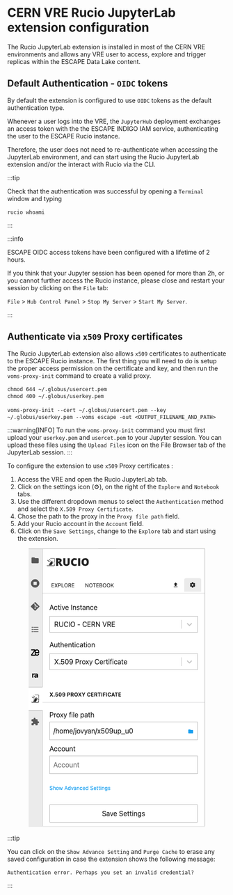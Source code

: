# CERN VRE Rucio JupyterLab extension configuration

The Rucio JupyterLab extension is installed in most of the CERN VRE environments and allows any VRE user to access, explore and trigger replicas within the ESCAPE Data Lake content. 

## Default Authentication - `OIDC` tokens

By default the extension is configured to use `OIDC` tokens as the default authentication type. 

Whenever a user logs into the VRE, the `JupyterHub` deployment exchanges an access token with the the ESCAPE INDIGO IAM service, authenticating the user to the ESCAPE Rucio instance.

Therefore, the user does not need to re-authenticate when accessing the JupyterLab environment, and can start using the Rucio JupyterLab extension and/or the interact with Rucio via the CLI.

:::tip

Check that the authentication was successful by opening a `Terminal` window and typing
```bash=
rucio whoami
```

:::

:::info

ESCAPE OIDC access tokens have been configured with a lifetime of 2 hours. 

If you think that your Jupyter session has been opened for more than 2h, or you cannot further access the Rucio instance, please close and restart your session by clicking on the `File` tab:

`File` > `Hub Control Panel` > `Stop My Server` > `Start My Server`.

:::

## Authenticate via `x509` Proxy certificates 

The Rucio JupyterLab extension also allows `x509` certificates to authenticate to the ESCAPE Rucio instance. The first thing you will need to do is setup the proper access permission on the certificate and key, and then run the `voms-proxy-init` command to create a valid proxy.

```
chmod 644 ~/.globus/usercert.pem
chmod 400 ~/.globus/userkey.pem

voms-proxy-init --cert ~/.globus/usercert.pem --key ~/.globus/userkey.pem --voms escape -out <OUTPUT_FILENAME_AND_PATH> 
```
:::warning[INFO]
To run the `voms-proxy-init` command you must first upload your `userkey.pem` and `usercet.pem` to your Jupyter session.
You can upload these files using  the `Upload Files` icon on the File Browser tab of the JupyterLab session.
:::

To configure the extension to use `x509` Proxy certificates :

1. Access the VRE and open the Rucio JupyterLab tab.
2. Click on the settings icon (⚙️), on the right of the `Explore` and `Notebook` tabs.
3. Use the different dropdown menus to select the `Authentication` method and select the `X.509 Proxy Certificate`.
4. Chose the path to the proxy in the `Proxy file path` field. 
5. Add your Rucio account in the `Account` field.
6. Click on the `Save Settings`, change to the `Explore` tab and start using the extension.

<p align="center">
    <img src="../../../images/rucio_ext_x509config.png" />
</p>

:::tip

You can click on the `Show Advance Setting` and `Purge Cache` to erase any saved configuration in case the extension shows the following message:
```bash=
Authentication error. Perhaps you set an invalid credential?
```

:::